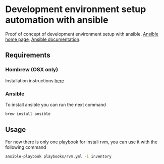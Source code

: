 # Development environment setup automation with ansible

Proof of concept of development environment setup with ansible.
[Ansible home page](https://www.ansible.com/), [Ansible documentation](https://docs.ansible.com/ansible/latest/index.html).

## Requirements

### Hombrew (OSX only)

Installation instructions [here](https://brew.sh/)

### Ansible

To install ansible you can run the next command
```bash
brew install ansible
```

## Usage

For now there is only one playbook for install rvm, you can use it with the following command
```bash
ansible-playbook playbooks/rvm.yml -i inventory
```